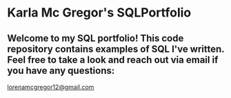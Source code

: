 # Karla Mc Gregor's SQLPortfolio
## Welcome to my SQL portfolio! This code repository contains examples of SQL I've written. Feel free to take a look and reach out via email if you have any questions:
lorenamcgregor12@gmail.com

